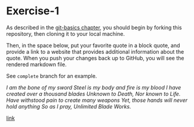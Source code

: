 # Exercise-1

As described in the [git-basics chapter](https://info201.github.io/git-basics.html), you should begin by forking this repository, then cloning it to your local machine.

Then, in the space below, put your favorite quote in a block quote, and provide a link to a website that provides additional information about the quote. When you push your changes back up to GitHub, you will see the rendered markdown file.

See `complete` branch for an example.

 _I am the bone of my sword 
 Steel is my body and fire is my blood 
 I have created over a thousand blades
 Unknown to Death,
 Nor known to Life.
 Have withstood pain to create many weapons 
 Yet, those hands will never hold anything 
 So as I pray, Unlimited Blade Works._
 
 [link](http://typemoon.wikia.com/wiki/Unlimited_Blade_Works)
 
 
